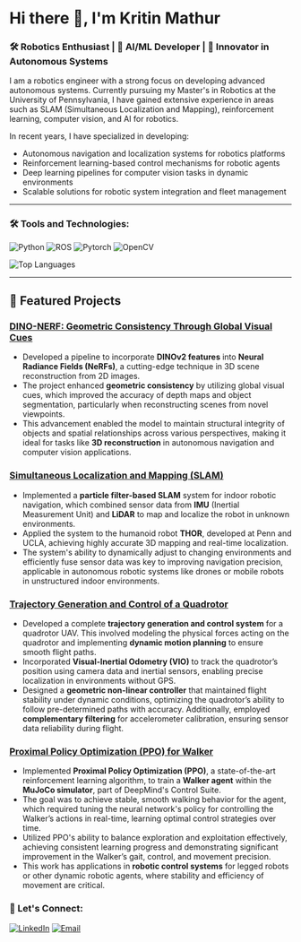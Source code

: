 # Hi there 👋, I'm Kritin Mathur
### 🛠️ Robotics Enthusiast | 🔬 AI/ML Developer | 🚀 Innovator in Autonomous Systems

I am a robotics engineer with a strong focus on developing advanced autonomous systems. Currently pursuing my Master's in Robotics at the University of Pennsylvania, I have gained extensive experience in areas such as SLAM (Simultaneous Localization and Mapping), reinforcement learning, computer vision, and AI for robotics.

In recent years, I have specialized in developing:

- Autonomous navigation and localization systems for robotics platforms
- Reinforcement learning-based control mechanisms for robotic agents
- Deep learning pipelines for computer vision tasks in dynamic environments
- Scalable solutions for robotic system integration and fleet management

---

### 🛠️ Tools and Technologies:
![Python](https://img.shields.io/badge/-Python-3776AB?style=flat&logo=python&logoColor=white)
![ROS](https://img.shields.io/badge/-ROS-22314E?style=flat&logo=ros&logoColor=white)
![Pytorch](https://img.shields.io/badge/-Pytorch-EE4C2C?style=flat&logo=pytorch&logoColor=white)
![OpenCV](https://img.shields.io/badge/-OpenCV-5C3EE8?style=flat&logo=opencv&logoColor=white)

![Top Languages](https://github-readme-stats.vercel.app/api/top-langs/?username=KritinMathur&layout=compact&theme=radical)

---

## 🚀 Featured Projects

### [DINO-NERF: Geometric Consistency Through Global Visual Cues](https://github.com/your-repo/dino-nerf)
- Developed a pipeline to incorporate **DINOv2 features** into **Neural Radiance Fields (NeRFs)**, a cutting-edge technique in 3D scene reconstruction from 2D images.
- The project enhanced **geometric consistency** by utilizing global visual cues, which improved the accuracy of depth maps and object segmentation, particularly when reconstructing scenes from novel viewpoints.
- This advancement enabled the model to maintain structural integrity of objects and spatial relationships across various perspectives, making it ideal for tasks like **3D reconstruction** in autonomous navigation and computer vision applications.

### [Simultaneous Localization and Mapping (SLAM)](https://github.com/your-repo/slam-project)
- Implemented a **particle filter-based SLAM** system for indoor robotic navigation, which combined sensor data from **IMU** (Inertial Measurement Unit) and **LiDAR** to map and localize the robot in unknown environments.
- Applied the system to the humanoid robot **THOR**, developed at Penn and UCLA, achieving highly accurate 3D mapping and real-time localization.
- The system's ability to dynamically adjust to changing environments and efficiently fuse sensor data was key to improving navigation precision, applicable in autonomous robotic systems like drones or mobile robots in unstructured indoor environments.

### [Trajectory Generation and Control of a Quadrotor](https://github.com/your-repo/quadrotor-trajectory)
- Developed a complete **trajectory generation and control system** for a quadrotor UAV. This involved modeling the physical forces acting on the quadrotor and implementing **dynamic motion planning** to ensure smooth flight paths.
- Incorporated **Visual-Inertial Odometry (VIO)** to track the quadrotor’s position using camera data and inertial sensors, enabling precise localization in environments without GPS.
- Designed a **geometric non-linear controller** that maintained flight stability under dynamic conditions, optimizing the quadrotor’s ability to follow pre-determined paths with accuracy. Additionally, employed **complementary filtering** for accelerometer calibration, ensuring sensor data reliability during flight.

### [Proximal Policy Optimization (PPO) for Walker](https://github.com/your-repo/ppo-walker)
- Implemented **Proximal Policy Optimization (PPO)**, a state-of-the-art reinforcement learning algorithm, to train a **Walker agent** within the **MuJoCo simulator**, part of DeepMind's Control Suite.
- The goal was to achieve stable, smooth walking behavior for the agent, which required tuning the neural network's policy for controlling the Walker’s actions in real-time, learning optimal control strategies over time.
- Utilized PPO's ability to balance exploration and exploitation effectively, achieving consistent learning progress and demonstrating significant improvement in the Walker’s gait, control, and movement precision.
- This work has applications in **robotic control systems** for legged robots or other dynamic robotic agents, where stability and efficiency of movement are critical.



<!-- ![GitHub Stats](https://github-readme-stats.vercel.app/api?username=KritinMathur&show_icons=true&theme=radical) -->

### 💬 Let's Connect:
[![LinkedIn](https://img.shields.io/badge/-LinkedIn-blue?style=flat&logo=linkedin)](https://linkedin.com/in/your-profile)
[![Email](https://img.shields.io/badge/Email-%23D14836.svg?style=flat&logo=gmail&logoColor=white)](mailto:your-email@example.com)
